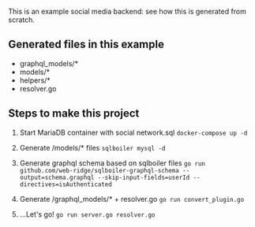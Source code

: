 This is an example social media backend: see how this is generated from scratch.

## Generated files in this example

- graphql_models/\*
- models/\*
- helpers/\*
- resolver.go

## Steps to make this project

1. Start MariaDB container with social network.sql
   `docker-compose up -d`

2. Generate /models/\* files
   `sqlboiler mysql -d`

3. Generate graphql schema based on sqlboiler files
   `go run github.com/web-ridge/sqlboiler-graphql-schema --output=schema.graphql --skip-input-fields=userId --directives=isAuthenticated`
4. Generate /graphql_models/\* + resolver.go
   `go run convert_plugin.go`

5. ...Let's go!
   `go run server.go resolver.go`

